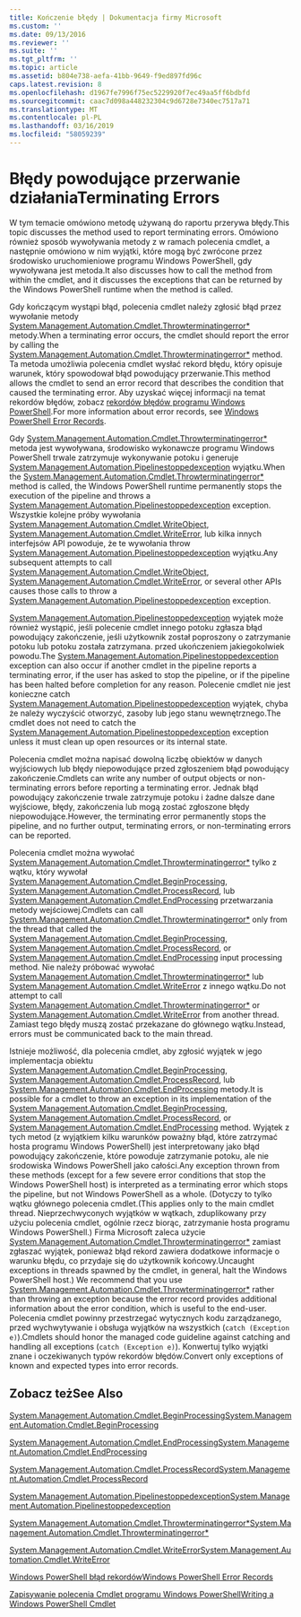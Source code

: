```yaml
---
title: Kończenie błędy | Dokumentacja firmy Microsoft
ms.custom: ''
ms.date: 09/13/2016
ms.reviewer: ''
ms.suite: ''
ms.tgt_pltfrm: ''
ms.topic: article
ms.assetid: b804e738-aefa-41bb-9649-f9ed897fd96c
caps.latest.revision: 8
ms.openlocfilehash: d1967fe7996f75ec5229920f7ec49aa5ff6bdbfd
ms.sourcegitcommit: caac7d098a448232304c9d6728e7340ec7517a71
ms.translationtype: MT
ms.contentlocale: pl-PL
ms.lasthandoff: 03/16/2019
ms.locfileid: "58059239"
---
```

# <a name="terminating-errors"></a><span data-ttu-id="a03be-102">Błędy powodujące przerwanie działania</span><span class="sxs-lookup"><span data-stu-id="a03be-102">Terminating Errors</span></span>

<span data-ttu-id="a03be-103">W tym temacie omówiono metodę używaną do raportu przerywa błędy.</span><span class="sxs-lookup"><span data-stu-id="a03be-103">This topic discusses the method used to report terminating errors.</span></span> <span data-ttu-id="a03be-104">Omówiono również sposób wywoływania metody z w ramach polecenia cmdlet, a następnie omówiono w nim wyjątki, które mogą być zwrócone przez środowisko uruchomieniowe programu Windows PowerShell, gdy wywoływana jest metoda.</span><span class="sxs-lookup"><span data-stu-id="a03be-104">It also discusses how to call the method from within the cmdlet, and it discusses the exceptions that can be returned by the Windows PowerShell runtime when the method is called.</span></span>

<span data-ttu-id="a03be-105">Gdy kończącym wystąpi błąd, polecenia cmdlet należy zgłosić błąd przez wywołanie metody [System.Management.Automation.Cmdlet.Throwterminatingerror\*](/dotnet/api/System.Management.Automation.Cmdlet.ThrowTerminatingError) metody.</span><span class="sxs-lookup"><span data-stu-id="a03be-105">When a terminating error occurs, the cmdlet should report the error by calling the [System.Management.Automation.Cmdlet.Throwterminatingerror\*](/dotnet/api/System.Management.Automation.Cmdlet.ThrowTerminatingError) method.</span></span> <span data-ttu-id="a03be-106">Ta metoda umożliwia polecenia cmdlet wysłać rekord błędu, który opisuje warunek, który spowodował błąd powodujący przerwanie.</span><span class="sxs-lookup"><span data-stu-id="a03be-106">This method allows the cmdlet to send an error record that describes the condition that caused the terminating error.</span></span> <span data-ttu-id="a03be-107">Aby uzyskać więcej informacji na temat rekordów błędów, zobacz [rekordów błędów programu Windows PowerShell](./windows-powershell-error-records.md).</span><span class="sxs-lookup"><span data-stu-id="a03be-107">For more information about error records, see [Windows PowerShell Error Records](./windows-powershell-error-records.md).</span></span>

<span data-ttu-id="a03be-108">Gdy [System.Management.Automation.Cmdlet.Throwterminatingerror\*](/dotnet/api/System.Management.Automation.Cmdlet.ThrowTerminatingError) metoda jest wywoływana, środowisko wykonawcze programu Windows PowerShell trwale zatrzymuje wykonywanie potoku i generuje [ System.Management.Automation.Pipelinestoppedexception](/dotnet/api/System.Management.Automation.PipelineStoppedException) wyjątku.</span><span class="sxs-lookup"><span data-stu-id="a03be-108">When the [System.Management.Automation.Cmdlet.Throwterminatingerror\*](/dotnet/api/System.Management.Automation.Cmdlet.ThrowTerminatingError) method is called, the  Windows PowerShell runtime permanently stops the execution of the pipeline and throws a [System.Management.Automation.Pipelinestoppedexception](/dotnet/api/System.Management.Automation.PipelineStoppedException) exception.</span></span> <span data-ttu-id="a03be-109">Wszystkie kolejne próby wywołania [System.Management.Automation.Cmdlet.WriteObject](/dotnet/api/System.Management.Automation.Cmdlet.WriteObject), [System.Management.Automation.Cmdlet.WriteError](/dotnet/api/System.Management.Automation.Cmdlet.WriteError), lub kilka innych interfejsów API powoduje, że te wywołania throw [ System.Management.Automation.Pipelinestoppedexception](/dotnet/api/System.Management.Automation.PipelineStoppedException) wyjątku.</span><span class="sxs-lookup"><span data-stu-id="a03be-109">Any subsequent attempts to call [System.Management.Automation.Cmdlet.WriteObject](/dotnet/api/System.Management.Automation.Cmdlet.WriteObject), [System.Management.Automation.Cmdlet.WriteError](/dotnet/api/System.Management.Automation.Cmdlet.WriteError), or several other APIs causes those calls to throw a [System.Management.Automation.Pipelinestoppedexception](/dotnet/api/System.Management.Automation.PipelineStoppedException) exception.</span></span>

<span data-ttu-id="a03be-110">[System.Management.Automation.Pipelinestoppedexception](/dotnet/api/System.Management.Automation.PipelineStoppedException) wyjątek może również wystąpić, jeśli polecenie cmdlet innego potoku zgłasza błąd powodujący zakończenie, jeśli użytkownik został poproszony o zatrzymanie potoku lub potoku została zatrzymana. przed ukończeniem jakiegokolwiek powodu.</span><span class="sxs-lookup"><span data-stu-id="a03be-110">The [System.Management.Automation.Pipelinestoppedexception](/dotnet/api/System.Management.Automation.PipelineStoppedException) exception can also occur if another cmdlet in the pipeline reports a terminating error, if the user has asked to stop the pipeline, or if the pipeline has been halted before completion for any reason.</span></span> <span data-ttu-id="a03be-111">Polecenie cmdlet nie jest konieczne catch [System.Management.Automation.Pipelinestoppedexception](/dotnet/api/System.Management.Automation.PipelineStoppedException) wyjątek, chyba że należy wyczyścić otworzyć, zasoby lub jego stanu wewnętrznego.</span><span class="sxs-lookup"><span data-stu-id="a03be-111">The cmdlet does not need to catch the [System.Management.Automation.Pipelinestoppedexception](/dotnet/api/System.Management.Automation.PipelineStoppedException) exception unless it must clean up open resources or its internal state.</span></span>

<span data-ttu-id="a03be-112">Polecenia cmdlet można napisać dowolną liczbę obiektów w danych wyjściowych lub błędy niepowodujące przed zgłoszeniem błąd powodujący zakończenie.</span><span class="sxs-lookup"><span data-stu-id="a03be-112">Cmdlets can write any number of output objects or non-terminating errors before reporting a terminating error.</span></span> <span data-ttu-id="a03be-113">Jednak błąd powodujący zakończenie trwale zatrzymuje potoku i żadne dalsze dane wyjściowe, błędy, zakończenia lub mogą zostać zgłoszone błędy niepowodujące.</span><span class="sxs-lookup"><span data-stu-id="a03be-113">However, the terminating error permanently stops the pipeline, and no further output, terminating errors, or non-terminating errors can be reported.</span></span>

<span data-ttu-id="a03be-114">Polecenia cmdlet można wywołać [System.Management.Automation.Cmdlet.Throwterminatingerror\*](/dotnet/api/System.Management.Automation.Cmdlet.ThrowTerminatingError) tylko z wątku, który wywołał [System.Management.Automation.Cmdlet.BeginProcessing](/dotnet/api/System.Management.Automation.Cmdlet.BeginProcessing), [ System.Management.Automation.Cmdlet.ProcessRecord](/dotnet/api/System.Management.Automation.Cmdlet.ProcessRecord), lub [System.Management.Automation.Cmdlet.EndProcessing](/dotnet/api/System.Management.Automation.Cmdlet.EndProcessing) przetwarzania metody wejściowej.</span><span class="sxs-lookup"><span data-stu-id="a03be-114">Cmdlets can call [System.Management.Automation.Cmdlet.Throwterminatingerror\*](/dotnet/api/System.Management.Automation.Cmdlet.ThrowTerminatingError) only from the thread that called the [System.Management.Automation.Cmdlet.BeginProcessing](/dotnet/api/System.Management.Automation.Cmdlet.BeginProcessing), [System.Management.Automation.Cmdlet.ProcessRecord](/dotnet/api/System.Management.Automation.Cmdlet.ProcessRecord), or [System.Management.Automation.Cmdlet.EndProcessing](/dotnet/api/System.Management.Automation.Cmdlet.EndProcessing) input processing method.</span></span> <span data-ttu-id="a03be-115">Nie należy próbować wywołać [System.Management.Automation.Cmdlet.Throwterminatingerror\*](/dotnet/api/System.Management.Automation.Cmdlet.ThrowTerminatingError) lub [System.Management.Automation.Cmdlet.WriteError](/dotnet/api/System.Management.Automation.Cmdlet.WriteError) z innego wątku.</span><span class="sxs-lookup"><span data-stu-id="a03be-115">Do not attempt to call [System.Management.Automation.Cmdlet.Throwterminatingerror\*](/dotnet/api/System.Management.Automation.Cmdlet.ThrowTerminatingError) or [System.Management.Automation.Cmdlet.WriteError](/dotnet/api/System.Management.Automation.Cmdlet.WriteError) from another thread.</span></span> <span data-ttu-id="a03be-116">Zamiast tego błędy muszą zostać przekazane do głównego wątku.</span><span class="sxs-lookup"><span data-stu-id="a03be-116">Instead, errors must be communicated back to the main thread.</span></span>

<span data-ttu-id="a03be-117">Istnieje możliwość, dla polecenia cmdlet, aby zgłosić wyjątek w jego implementacja obiektu [System.Management.Automation.Cmdlet.BeginProcessing](/dotnet/api/System.Management.Automation.Cmdlet.BeginProcessing), [System.Management.Automation.Cmdlet.ProcessRecord](/dotnet/api/System.Management.Automation.Cmdlet.ProcessRecord), lub [System.Management.Automation.Cmdlet.EndProcessing](/dotnet/api/System.Management.Automation.Cmdlet.EndProcessing) metody.</span><span class="sxs-lookup"><span data-stu-id="a03be-117">It is possible for a cmdlet to throw an exception in its implementation of the [System.Management.Automation.Cmdlet.BeginProcessing](/dotnet/api/System.Management.Automation.Cmdlet.BeginProcessing), [System.Management.Automation.Cmdlet.ProcessRecord](/dotnet/api/System.Management.Automation.Cmdlet.ProcessRecord), or [System.Management.Automation.Cmdlet.EndProcessing](/dotnet/api/System.Management.Automation.Cmdlet.EndProcessing) method.</span></span> <span data-ttu-id="a03be-118">Wyjątek z tych metod (z wyjątkiem kilku warunków poważny błąd, które zatrzymać hosta programu Windows PowerShell) jest interpretowany jako błąd powodujący zakończenie, które powoduje zatrzymanie potoku, ale nie środowiska Windows PowerShell jako całości.</span><span class="sxs-lookup"><span data-stu-id="a03be-118">Any exception thrown from these methods (except for a few severe error conditions that stop the Windows PowerShell host) is interpreted as a terminating error which stops the pipeline, but not Windows PowerShell as a whole.</span></span> <span data-ttu-id="a03be-119">(Dotyczy to tylko wątku głównego polecenia cmdlet.</span><span class="sxs-lookup"><span data-stu-id="a03be-119">(This applies only to the main cmdlet thread.</span></span> <span data-ttu-id="a03be-120">Nieprzechwyconych wyjątków w wątkach, zduplikowany przy użyciu polecenia cmdlet, ogólnie rzecz biorąc, zatrzymanie hosta programu Windows PowerShell.) Firma Microsoft zaleca użycie [System.Management.Automation.Cmdlet.Throwterminatingerror\*](/dotnet/api/System.Management.Automation.Cmdlet.ThrowTerminatingError) zamiast zgłaszać wyjątek, ponieważ błąd rekord zawiera dodatkowe informacje o warunku błędu, co przydaje się do użytkownik końcowy.</span><span class="sxs-lookup"><span data-stu-id="a03be-120">Uncaught exceptions in threads spawned by the cmdlet, in general, halt the Windows PowerShell host.) We recommend that you use [System.Management.Automation.Cmdlet.Throwterminatingerror\*](/dotnet/api/System.Management.Automation.Cmdlet.ThrowTerminatingError) rather than throwing an exception because the error record provides additional information about the error condition, which is useful to the end-user.</span></span> <span data-ttu-id="a03be-121">Polecenia cmdlet powinny przestrzegać wytycznych kodu zarządzanego, przed wychwytywanie i obsługa wyjątków na wszystkich (`catch (Exception e)`).</span><span class="sxs-lookup"><span data-stu-id="a03be-121">Cmdlets should honor the managed code guideline against catching and handling all exceptions (`catch (Exception e)`).</span></span> <span data-ttu-id="a03be-122">Konwertuj tylko wyjątki znane i oczekiwanych typów rekordów błędów.</span><span class="sxs-lookup"><span data-stu-id="a03be-122">Convert only exceptions of known and expected types into error records.</span></span>

## <a name="see-also"></a><span data-ttu-id="a03be-123">Zobacz też</span><span class="sxs-lookup"><span data-stu-id="a03be-123">See Also</span></span>

[<span data-ttu-id="a03be-124">System.Management.Automation.Cmdlet.BeginProcessing</span><span class="sxs-lookup"><span data-stu-id="a03be-124">System.Management.Automation.Cmdlet.BeginProcessing</span></span>](/dotnet/api/System.Management.Automation.Cmdlet.BeginProcessing)

[<span data-ttu-id="a03be-125">System.Management.Automation.Cmdlet.EndProcessing</span><span class="sxs-lookup"><span data-stu-id="a03be-125">System.Management.Automation.Cmdlet.EndProcessing</span></span>](/dotnet/api/System.Management.Automation.Cmdlet.EndProcessing)

[<span data-ttu-id="a03be-126">System.Management.Automation.Cmdlet.ProcessRecord</span><span class="sxs-lookup"><span data-stu-id="a03be-126">System.Management.Automation.Cmdlet.ProcessRecord</span></span>](/dotnet/api/System.Management.Automation.Cmdlet.ProcessRecord)

[<span data-ttu-id="a03be-127">System.Management.Automation.Pipelinestoppedexception</span><span class="sxs-lookup"><span data-stu-id="a03be-127">System.Management.Automation.Pipelinestoppedexception</span></span>](/dotnet/api/System.Management.Automation.PipelineStoppedException)

[<span data-ttu-id="a03be-128">System.Management.Automation.Cmdlet.Throwterminatingerror\*</span><span class="sxs-lookup"><span data-stu-id="a03be-128">System.Management.Automation.Cmdlet.Throwterminatingerror\*</span></span>](/dotnet/api/System.Management.Automation.Cmdlet.ThrowTerminatingError)

[<span data-ttu-id="a03be-129">System.Management.Automation.Cmdlet.WriteError</span><span class="sxs-lookup"><span data-stu-id="a03be-129">System.Management.Automation.Cmdlet.WriteError</span></span>](/dotnet/api/System.Management.Automation.Cmdlet.WriteError)

[<span data-ttu-id="a03be-130">Windows PowerShell błąd rekordów</span><span class="sxs-lookup"><span data-stu-id="a03be-130">Windows PowerShell Error Records</span></span>](./windows-powershell-error-records.md)

[<span data-ttu-id="a03be-131">Zapisywanie polecenia Cmdlet programu Windows PowerShell</span><span class="sxs-lookup"><span data-stu-id="a03be-131">Writing a Windows PowerShell Cmdlet</span></span>](./writing-a-windows-powershell-cmdlet.md)

